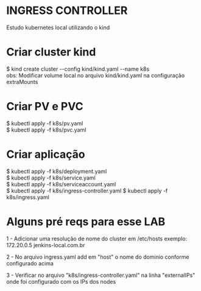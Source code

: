 # INGRESS CONTROLLER
Estudo kubernetes local utilizando o kind

# Criar cluster kind
$ kind create cluster --config kind/kind.yaml --name k8s\
    obs: Modificar volume local no arquivo kind/kind.yaml na configuração extraMounts

# Criar PV e PVC
$ kubectl apply -f k8s/pv.yaml \
$ kubectl apply -f k8s/pvc.yaml 

# Criar aplicação
$ kubectl apply -f k8s/deployment.yaml \
$ kubectl apply -f k8s/service.yaml \
$ kubectl apply -f k8s/serviceaccount.yaml \
$ kubectl apply -f k8s/ingress-controller.yaml 
$ kubectl apply -f k8s/ingress.yaml 


# Alguns pré reqs para esse LAB
1 - Adicionar uma resolução de nome do cluster em /etc/hosts exemplo:\
172.20.0.5      jenkins-local.com.br

2 - No arquivo ingress.yaml add em "host" o nome do dominio conforme configurado acima

3 - Verificar no arquivo "k8s/ingress-controller.yaml" na linha "externalIPs" onde foi configurado com os IPs dos nodes


